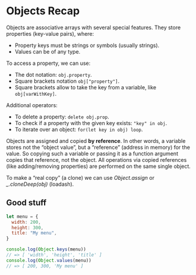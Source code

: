 
# Objects Recap

Objects are associative arrays with several special features.
They store properties (key-value pairs), where:

* Property keys must be strings or symbols (usually strings).
* Values can be of any type.

To access a property, we can use:

* The dot notation: `obj.property`.
* Square brackets notation `obj["property"]`. 
* Square brackets allow to take the key from a variable, like `obj[varWithKey]`. 

Additional operators:
* To delete a property: `delete obj.prop`.
* To check if a property with the given key exists: `"key" in obj`.
* To iterate over an object: `for(let key in obj) loop`.


Objects are assigned and copied **by reference**. In other words, a variable stores not the “object value”, but a “reference” (address in memory) for the value. So copying such a variable or passing it as a function argument copies that reference, not the object. All operations via copied references (like adding/removing properties) are performed on the same single object.

To make a “real copy” (a clone) we can use *Object.assign* or *_.cloneDeep(obj)* (loadash).


## Good stuff

```js
let menu = {
  width: 200,
  height: 300,
  title: "My menu",
}

console.log(Object.keys(menu)) 
// => [ 'width', 'height', 'title' ]
console.log(Object.values(menu)) 
// => [ 200, 300, 'My menu' ]
```
